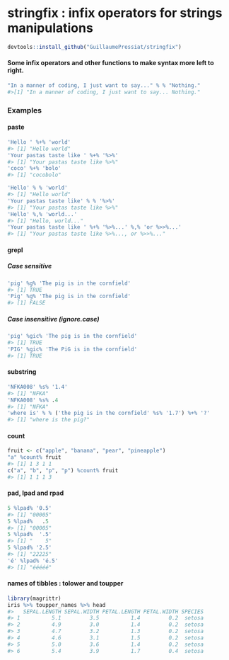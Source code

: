 # stringfix : infix operators for strings manipulations


```r
devtools::install_github("GuillaumePressiat/stringfix")
```

#### Some infix operators and other functions to make syntax more left to right. 


```r
"In a manner of coding, I just want to say..." % % "Nothing."
#>[1] "In a manner of coding, I just want to say... Nothing."
```

### Examples


#### paste

```r
'Hello ' %+% 'world'
#> [1] "Hello world"
'Your pastas taste like ' %+% '%>%'
#> [1] "Your pastas taste like %>%"
'coco' %+% 'bolo'
#> [1] "cocobolo"
```

```r
'Hello' % % 'world'
#> [1] "Hello world"
'Your pastas taste like' % % '%>%'
#> [1] "Your pastas taste like %>%"
'Hello' %,% 'world...'
#> [1] "Hello, world..."
'Your pastas taste like ' %+% '%>%...' %,% 'or %>>%...'
#> [1] "Your pastas taste like %>%..., or %>>%..."
```

#### grepl

##### Case sensitive

```r
'pig' %g% 'The pig is in the cornfield'
#> [1] TRUE
'Pig' %g% 'The pig is in the cornfield'
#> [1] FALSE
```

##### Case insensitive (ignore.case)

```r
'pig' %gic% 'The pig is in the cornfield'
#> [1] TRUE
'PIG' %gic% 'The PiG is in the cornfield'
#> [1] TRUE
```

#### substring

```r
'NFKA008' %s% '1.4'
#> [1] "NFKA"
'NFKA008' %s% .4
#> [1] "NFKA"
'where is' % % ('the pig is in the cornfield' %s% '1.7') %+% '?'
#> [1] "where is the pig?"
```

#### count

```r
fruit <- c("apple", "banana", "pear", "pineapple")
"a" %count% fruit
#> [1] 1 3 1 1
c("a", "b", "p", "p") %count% fruit
#> [1] 1 1 1 3
```

#### pad, lpad and rpad

```r
5 %lpad% '0.5'
#> [1] "00005"
5 %lpad%   .5
#> [1] "00005"
5 %lpad%  '.5'
#> [1] "    5"
5 %lpad% '2.5'
#> [1] "22225"
'é' %lpad% 'é.5'
#> [1] "ééééé"
```

#### names of tibbles : tolower and toupper

```r
library(magrittr)
iris %>% toupper_names %>% head
#>   SEPAL.LENGTH SEPAL.WIDTH PETAL.LENGTH PETAL.WIDTH SPECIES
#> 1          5.1         3.5          1.4         0.2  setosa
#> 2          4.9         3.0          1.4         0.2  setosa
#> 3          4.7         3.2          1.3         0.2  setosa
#> 4          4.6         3.1          1.5         0.2  setosa
#> 5          5.0         3.6          1.4         0.2  setosa
#> 6          5.4         3.9          1.7         0.4  setosa
```
